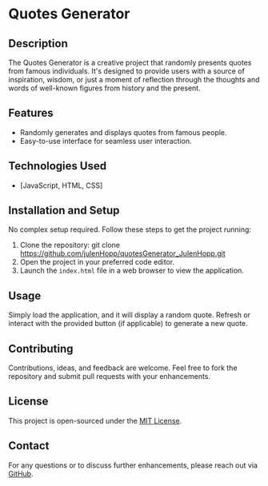 # Quotes Generator

## Description
The Quotes Generator is a creative project that randomly presents quotes from famous individuals. It's designed to provide users with a source of inspiration, wisdom, or just a moment of reflection through the thoughts and words of well-known figures from history and the present.

## Features
- Randomly generates and displays quotes from famous people.
- Easy-to-use interface for seamless user interaction.

## Technologies Used
- [JavaScript, HTML, CSS]

## Installation and Setup
No complex setup required. Follow these steps to get the project running:

1. Clone the repository:
git clone https://github.com/julenHopp/quotesGenerator_JulenHopp.git
2. Open the project in your preferred code editor.
3. Launch the `index.html` file in a web browser to view the application.

## Usage
Simply load the application, and it will display a random quote. Refresh or interact with the provided button (if applicable) to generate a new quote.

## Contributing
Contributions, ideas, and feedback are welcome. Feel free to fork the repository and submit pull requests with your enhancements.

## License
This project is open-sourced under the [MIT License](LICENSE).

## Contact
For any questions or to discuss further enhancements, please reach out via [GitHub](https://github.com/julenHopp).
